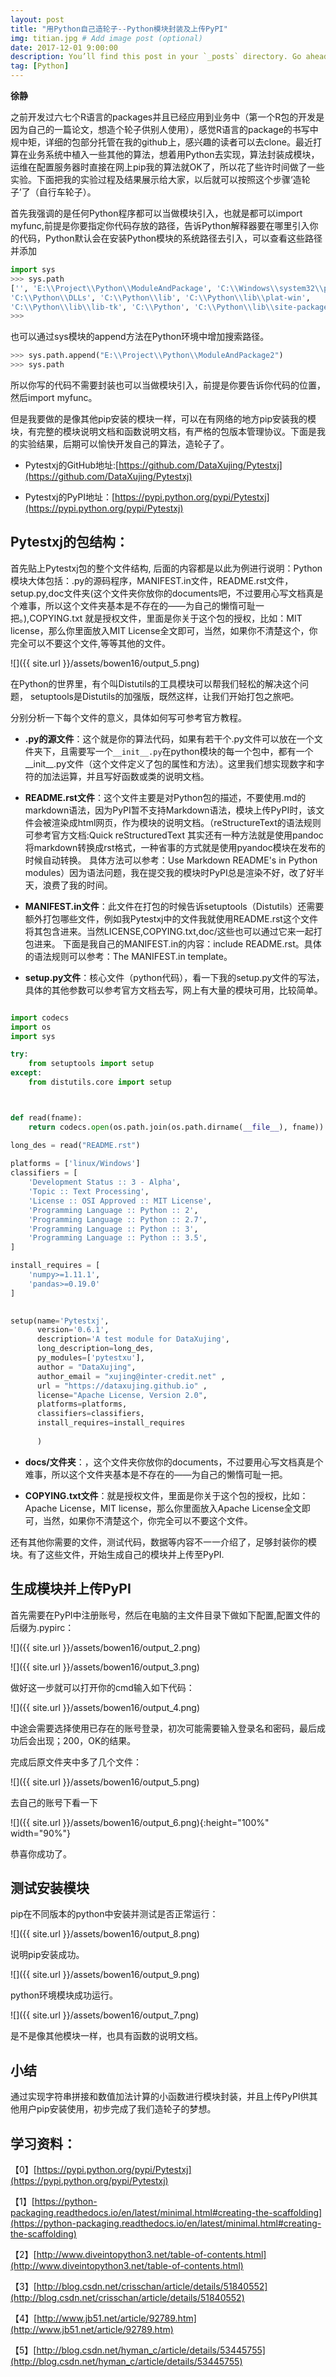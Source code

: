 ```yaml
---
layout: post
title: "用Python自己造轮子--Python模块封装及上传PyPI"
img: titian.jpg # Add image post (optional)
date: 2017-12-01 9:00:00 
description: You’ll find this post in your `_posts` directory. Go ahead and edit it and re-build the site to see your changes. # Add post description (optional)
tag: [Python]
---
```

**徐静**

之前开发过六七个R语言的packages并且已经应用到业务中（第一个R包的开发是因为自己的一篇论文，想造个轮子供别人使用），感觉R语言的package的书写中规中矩，详细的包部分托管在我的github上，感兴趣的读者可以去clone。最近打算在业务系统中植入一些其他的算法，想着用Python去实现，算法封装成模块，运维在配置服务器时直接在网上pip我的算法就OK了，所以花了些许时间做了一些实验。下面把我的实验过程及结果展示给大家，以后就可以按照这个步骤‘造轮子’了（自行车轮子）。

首先我强调的是任何Python程序都可以当做模块引入，也就是都可以import myfunc,前提是你要指定你代码存放的路径，告诉Python解释器要在哪里引入你的代码，Python默认会在安装Python模块的系统路径去引入，可以查看这些路径并添加

```python
import sys
>>> sys.path
['', 'E:\\Project\\Python\\ModuleAndPackage', 'C:\\Windows\\system32\\python27.zip', 
'C:\\Python\\DLLs', 'C:\\Python\\lib', 'C:\\Python\\lib\\plat-win', 
'C:\\Python\\lib\\lib-tk', 'C:\\Python', 'C:\\Python\\lib\\site-packages']
>>>
```

也可以通过sys模块的append方法在Python环境中增加搜索路径。

```python
>>> sys.path.append("E:\\Project\\Python\\ModuleAndPackage2")
>>> sys.path
```

所以你写的代码不需要封装也可以当做模块引入，前提是你要告诉你代码的位置，然后import myfunc。

但是我要做的是像其他pip安装的模块一样，可以在有网络的地方pip安装我的模块，有完整的模块说明文档和函数说明文档，有严格的包版本管理协议。下面是我的实验结果，后期可以愉快开发自己的算法，造轮子了。


+ Pytestxj的GitHub地址:[https://github.com/DataXujing/Pytestxj](https://github.com/DataXujing/Pytestxj)

+ Pytestxj的PyPI地址：[https://pypi.python.org/pypi/Pytestxj](https://pypi.python.org/pypi/Pytestxj)

## Pytestxj的包结构：

首先贴上Pytestxj包的整个文件结构, 后面的内容都是以此为例进行说明：Python模块大体包括：.py的源码程序，MANIFEST.in文件，README.rst文件，setup.py,doc文件夹(这个文件夹你放你的documents吧，不过要用心写文档真是个难事，所以这个文件夹基本是不存在的——为自己的懒惰可耻一把。),COPYING.txt 就是授权文件，里面是你关于这个包的授权，比如：MIT license，那么你里面放入MIT License全文即可，当然，如果你不清楚这个，你完全可以不要这个文件,等等其他的文件。


![]({{ site.url }}/assets/bowen16/output_5.png)

在Python的世界里，有个叫Distutils的工具模块可以帮我们轻松的解决这个问题， setuptools是Distutils的加强版，既然这样，让我们开始打包之旅吧。

分别分析一下每个文件的意义，具体如何写可参考官方教程。

+ **.py的源文件**：这个就是你的算法代码，如果有若干个.py文件可以放在一个文件夹下，且需要写一个`__init__.py`在python模块的每一个包中，都有一个__init__.py文件（这个文件定义了包的属性和方法）。这里我们想实现数字和字符的加法运算，并且写好函数或类的说明文档。

+ **README.rst文件**：这个文件主要是对Python包的描述，不要使用.md的markdown语法，因为PyPI暂不支持Markdown语法，模块上传PyPI时，该文件会被渲染成html网页，作为模块的说明文档。（reStructureText的语法规则可参考官方文档:Quick reStructuredText
其实还有一种方法就是使用pandoc将markdown转换成rst格式，一种省事的方式就是使用pyandoc模块在发布的时候自动转换。
具体方法可以参考：Use Markdown README's in Python modules）因为语法问题，我在提交我的模块时PyPI总是渲染不好，改了好半天，浪费了我的时间。

+ **MANIFEST.in文件**：此文件在打包的时候告诉setuptools（Distutils）还需要额外打包哪些文件，例如我Pytestxj中的文件我就使用README.rst这个文件将其包含进来。当然LICENSE,COPYING.txt,doc/这些也可以通过它来一起打包进来。
下面是我自己的MANIFEST.in的内容：include README.rst。具体的语法规则可以参考：The MANIFEST.in template。

+ **setup.py文件**：核心文件（python代码），看一下我的setup.py文件的写法，具体的其他参数可以参考官方文档去写，网上有大量的模块可用，比较简单。

```python

import codecs
import os
import sys

try:
	from setuptools import setup
except:
	from distutils.core import setup



def read(fname):
	return codecs.open(os.path.join(os.path.dirname(__file__), fname)).read()

long_des = read("README.rst")
    
platforms = ['linux/Windows']
classifiers = [
    'Development Status :: 3 - Alpha',
    'Topic :: Text Processing',
    'License :: OSI Approved :: MIT License',
    'Programming Language :: Python :: 2',
    'Programming Language :: Python :: 2.7',
    'Programming Language :: Python :: 3',
    'Programming Language :: Python :: 3.5',
]

install_requires = [
    'numpy>=1.11.1',
    'pandas>=0.19.0'
]

    
setup(name='Pytestxj',
      version='0.6.1',
      description='A test module for DataXujing',
      long_description=long_des,
      py_modules=['pytestxu'],
      author = "DataXujing",  
      author_email = "xujing@inter-credit.net" ,
      url = "https://dataxujing.github.io" ,
      license="Apache License, Version 2.0",
      platforms=platforms,
      classifiers=classifiers,
      install_requires=install_requires
      
      )   
```

+ **docs/文件夹**：，这个文件夹你放你的documents，不过要用心写文档真是个难事，所以这个文件夹基本是不存在的——为自己的懒惰可耻一把。

+ **COPYING.txt文件**：就是授权文件，里面是你关于这个包的授权，比如：Apache License，MIT license，那么你里面放入Apache License全文即可，当然，如果你不清楚这个，你完全可以不要这个文件。

还有其他你需要的文件，测试代码，数据等内容不一一介绍了，足够封装你的模块。有了这些文件，开始生成自己的模块并上传至PyPI.


## 生成模块并上传PyPI

首先需要在PyPI中注册账号，然后在电脑的主文件目录下做如下配置,配置文件的后缀为.pypirc：

![]({{ site.url }}/assets/bowen16/output_2.png)

![]({{ site.url }}/assets/bowen16/output_3.png)

做好这一步就可以打开你的cmd输入如下代码：

![]({{ site.url }}/assets/bowen16/output_4.png)

中途会需要选择使用已存在的账号登录，初次可能需要输入登录名和密码，最后成功后会出现；200，OK的结果。

完成后原文件夹中多了几个文件：


![]({{ site.url }}/assets/bowen16/output_5.png)

去自己的账号下看一下

![]({{ site.url }}/assets/bowen16/output_6.png){:height="100%" width="90%"}

恭喜你成功了。

## 测试安装模块

pip在不同版本的python中安装并测试是否正常运行：


![]({{ site.url }}/assets/bowen16/output_8.png)

说明pip安装成功。

![]({{ site.url }}/assets/bowen16/output_9.png)

python环境模块成功运行。

![]({{ site.url }}/assets/bowen16/output_7.png)

是不是像其他模块一样，也具有函数的说明文档。

## 小结

通过实现字符串拼接和数值加法计算的小函数进行模块封装，并且上传PyPI供其他用户pip安装使用，初步完成了我们造轮子的梦想。


## 学习资料：

【0】[https://pypi.python.org/pypi/Pytestxj](https://pypi.python.org/pypi/Pytestxj)

【1】[https://python-packaging.readthedocs.io/en/latest/minimal.html#creating-the-scaffolding](https://python-packaging.readthedocs.io/en/latest/minimal.html#creating-the-scaffolding)

【2】[http://www.diveintopython3.net/table-of-contents.html](http://www.diveintopython3.net/table-of-contents.html)

【3】[http://blog.csdn.net/crisschan/article/details/51840552](http://blog.csdn.net/crisschan/article/details/51840552)

【4】[http://www.jb51.net/article/92789.htm](http://www.jb51.net/article/92789.htm)

【5】[http://blog.csdn.net/hyman_c/article/details/53445755](http://blog.csdn.net/hyman_c/article/details/53445755)
